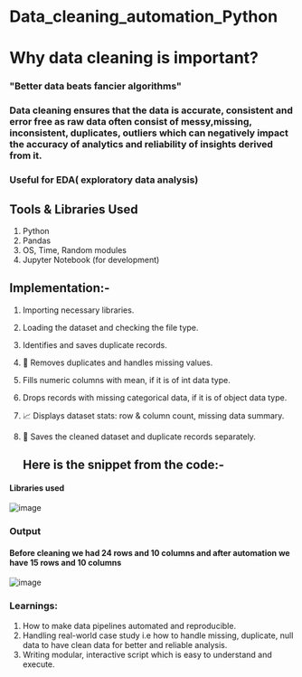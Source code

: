 # Data_cleaning_automation_Python
# Why data cleaning is important?
### "Better data beats fancier algorithms"
### Data cleaning ensures that the data is accurate, consistent and error free as raw data often consist of messy,missing, inconsistent, duplicates, outliers which can negatively impact the accuracy of analytics and reliability of insights derived from it.
### Useful for EDA( exploratory data analysis)

## Tools & Libraries Used
1. Python
2. Pandas
3. OS, Time, Random modules
4. Jupyter Notebook (for development)

## Implementation:-
1. Importing necessary libraries.
2. Loading the dataset and checking the file type.
3. Identifies and saves duplicate records.
4. 🧹 Removes duplicates and handles missing values.
5. Fills numeric columns with mean, if it is of int data type.
6. Drops records with missing categorical data, if it is of object data type.
7. 📈 Displays dataset stats: row & column count, missing data summary.
8. 💾 Saves the cleaned dataset and duplicate records separately.

   ## Here is the snippet from the code:-

#### Libraries used 
![image](https://github.com/user-attachments/assets/1a6ec07a-c3d4-4b60-9de9-ae1906df401e)

### Output 
#### Before cleaning we had 24 rows and 10 columns and after automation we have 15 rows and 10 columns
![image](https://github.com/user-attachments/assets/dbbf314f-6e70-4397-806c-ad9117cdd444)


### Learnings:
1. How to make data pipelines automated and reproducible.
2. Handling real-world case study i.e how to handle missing, duplicate, null data to have clean data for better and reliable analysis.
3. Writing modular, interactive script which is easy to understand and execute.



